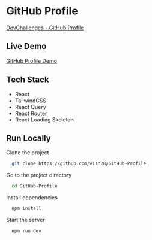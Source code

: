 
# GitHub Profile

[DevChallenges - GitHub Profile](https://devchallenges.io/challenge/42)

## Live Demo
[GitHub Profile Demo](https://github-profile-sigma-five.vercel.app)


## Tech Stack

- React
- TailwindCSS
- React Query
- React Router
- React Loading Skeleton


## Run Locally

Clone the project

```bash
  git clone https://github.com/v1st78/GitHub-Profile
```

Go to the project directory

```bash
  cd GitHub-Profile
```

Install dependencies

```bash
  npm install
```

Start the server

```bash
  npm run dev
```
